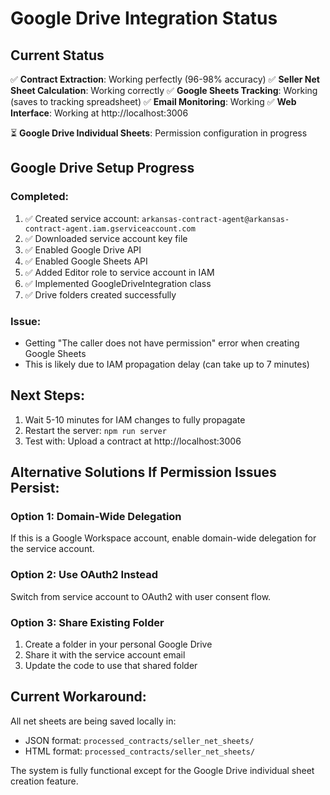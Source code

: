 # Google Drive Integration Status

## Current Status
✅ **Contract Extraction**: Working perfectly (96-98% accuracy)
✅ **Seller Net Sheet Calculation**: Working correctly
✅ **Google Sheets Tracking**: Working (saves to tracking spreadsheet)
✅ **Email Monitoring**: Working
✅ **Web Interface**: Working at http://localhost:3006

⏳ **Google Drive Individual Sheets**: Permission configuration in progress

## Google Drive Setup Progress

### Completed:
1. ✅ Created service account: `arkansas-contract-agent@arkansas-contract-agent.iam.gserviceaccount.com`
2. ✅ Downloaded service account key file
3. ✅ Enabled Google Drive API
4. ✅ Enabled Google Sheets API  
5. ✅ Added Editor role to service account in IAM
6. ✅ Implemented GoogleDriveIntegration class
7. ✅ Drive folders created successfully

### Issue:
- Getting "The caller does not have permission" error when creating Google Sheets
- This is likely due to IAM propagation delay (can take up to 7 minutes)

## Next Steps:
1. Wait 5-10 minutes for IAM changes to fully propagate
2. Restart the server: `npm run server`
3. Test with: Upload a contract at http://localhost:3006

## Alternative Solutions If Permission Issues Persist:

### Option 1: Domain-Wide Delegation
If this is a Google Workspace account, enable domain-wide delegation for the service account.

### Option 2: Use OAuth2 Instead
Switch from service account to OAuth2 with user consent flow.

### Option 3: Share Existing Folder
1. Create a folder in your personal Google Drive
2. Share it with the service account email
3. Update the code to use that shared folder

## Current Workaround:
All net sheets are being saved locally in:
- JSON format: `processed_contracts/seller_net_sheets/`
- HTML format: `processed_contracts/seller_net_sheets/`

The system is fully functional except for the Google Drive individual sheet creation feature.